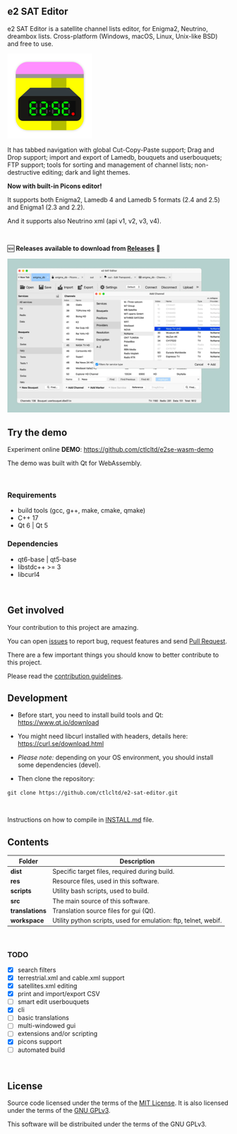 ## e2 SAT Editor

e2 SAT Editor is a satellite channel lists editor, for Enigma2, Neutrino, dreambox lists. Cross-platform (Windows, macOS, Linux, Unix-like BSD) and free to use.

<img src="https://github.com/ctlcltd/e2-sat-editor/raw/main/res/e2-sat-editor.svg" width="192" height="192" alt="e2 SAT Editor (icon)" title="Icon">

It has tabbed navigation with global Cut-Copy-Paste support; Drag and Drop support; import and export of Lamedb, bouquets and userbouquets; FTP support; tools for sorting and management of channel lists; non-destructive editing; dark and light themes.

**Now with built-in Picons editor!**

It supports both Enigma2, Lamedb 4 and Lamedb 5 formats (2.4 and 2.5) and Enigma1 (2.3 and 2.2).

And it supports also Neutrino xml (api v1, v2, v3, v4).

&nbsp;

🆕 **Releases available to download from [Releases](https://github.com/ctlcltd/e2-sat-editor/releases)** 📡

[![A screenshot of e2 SAT Editor](https://github.com/ctlcltd/e2-sat-editor/raw/main/res/screenshot.webp "e2 SAT Editor (screenshot)")](https://github.com/ctlcltd/e2-sat-editor/blob/main/res/screenshot.webp?raw=true)


## Try the demo

Experiment online **DEMO**: https://github.com/ctlcltd/e2se-wasm-demo

The demo was built with Qt for WebAssembly.

&nbsp;

### Requirements

* build tools (gcc, g++, make, cmake, qmake)
* C++ 17
* Qt 6 \| Qt 5


### Dependencies

* qt6-base \| qt5-base
* libstdc++ >= 3
* libcurl4

&nbsp;

## Get involved

Your contribution to this project are amazing.

You can open [issues](https://github.com/ctlcltd/e2-sat-editor/issues) to report bug, request features and send [Pull Request](https://github.com/ctlcltd/e2-sat-editor/pulls).

There are a few important things you should know to better contribute to this project.

Please read the [contribution guidelines](https://github.com/ctlcltd/e2-sat-editor/blob/main/CONTRIBUTING.md).


## Development

- Before start, you need to install build tools and Qt: https://www.qt.io/download

- You might need libcurl installed with headers, details here: https://curl.se/download.html

- *Please note:* depending on your OS environment, you should install some dependencies (devel).

- Then clone the repository:

```git clone https://github.com/ctlcltd/e2-sat-editor.git```

&nbsp;

Instructions on how to compile in [INSTALL.md](https://github.com/ctlcltd/e2-sat-editor/blob/main/INSTALL.md) file.


## Contents

|Folder|Description|
|-|-|
|**dist**|Specific target files, required during build.|
|**res**|Resource files, used in this software.|
|**scripts**|Utility bash scripts, used to build.|
|**src**|The main source of this software.|
|**translations**|Translation source files for gui (Qt).|
|**workspace**|Utility python scripts, used for emulation: ftp, telnet, webif.|

&nbsp;

### TODO

- [x] search filters
- [x] terrestrial.xml and cable.xml support
- [x] satellites.xml editing
- [x] print and import/export CSV
- [ ] smart edit userbouquets
- [x] cli
- [ ] basic translations
- [ ] multi-windowed gui
- [ ] extensions and/or scripting
- [x] picons support
- [ ] automated build

&nbsp;

## License

Source code licensed under the terms of the [MIT License](https://github.com/ctlcltd/e2-sat-editor/blob/main/LICENSE-MIT). It is also licensed under the terms of the [GNU GPLv3](https://github.com/ctlcltd/e2-sat-editor/blob/main/LICENSE-GPL-3.0-or-later).

This software will be distribuited under the terms of the GNU GPLv3.

